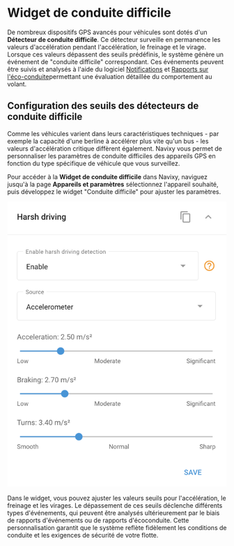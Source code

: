 # Widget de conduite difficile

De nombreux dispositifs GPS avancés pour véhicules sont dotés d'un **Détecteur de conduite difficile**. Ce détecteur surveille en permanence les valeurs d'accélération pendant l'accélération, le freinage et le virage. Lorsque ces valeurs dépassent des seuils prédéfinis, le système génère un événement de "conduite difficile" correspondant. Ces événements peuvent être suivis et analysés à l'aide du logiciel [Notifications](../../regles-et-notifications/safety/conduite-difficile.md) et [Rapports sur l'éco-conduite](../../../guide-de-litilizateur/gestion-du-parc-automobile/conduite-ecologique.md)permettant une évaluation détaillée du comportement au volant.

## Configuration des seuils des détecteurs de conduite difficile

Comme les véhicules varient dans leurs caractéristiques techniques - par exemple la capacité d'une berline à accélérer plus vite qu'un bus - les valeurs d'accélération critique diffèrent également. Navixy vous permet de personnaliser les paramètres de conduite difficiles des appareils GPS en fonction du type spécifique de véhicule que vous surveillez.

Pour accéder à la **Widget de conduite difficile** dans Navixy, naviguez jusqu'à la page **Appareils et paramètres** sélectionnez l'appareil souhaité, puis développez le widget "Conduite difficile" pour ajuster les paramètres.

![image-20240815-214000.png](../../../guide-de-litilizateur/appareils-et-parametres/localisation-et-mouvement/attachments/image-20240815-214000.png)

Dans le widget, vous pouvez ajuster les valeurs seuils pour l'accélération, le freinage et les virages. Le dépassement de ces seuils déclenche différents types d'événements, qui peuvent être analysés ultérieurement par le biais de rapports d'événements ou de rapports d'écoconduite. Cette personnalisation garantit que le système reflète fidèlement les conditions de conduite et les exigences de sécurité de votre flotte.
